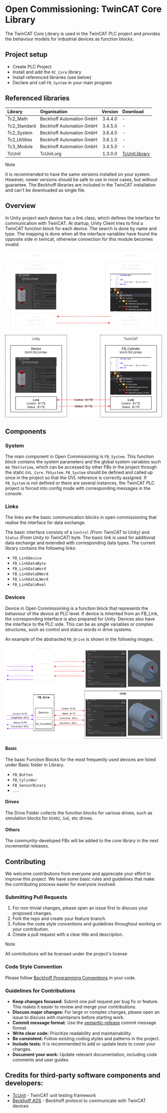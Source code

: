 # Open Commissioning: TwinCAT Core Library

The TwinCAT Core Library is used in the TwinCAT PLC project and provides the behaviour models for industrial devices as function blocks.

## Project setup
+ Create PLC Project
+ Install and add the `OC_Core` library
+ Install referenced libraries (see below)
+ Declare and call `FB_System` in your main program

## Referenced libraries

| Library       | Organisation             | Version | Download                                                                                    |
|:--------------|:-------------------------|:-------:|:--------------------------------------------------------------------------------------------|
| Tc2_Math      | Beckhoff Automation GmbH | 3.4.4.0 | -                                                                                           |
| Tc2_Standard  | Beckhoff Automation GmbH | 3.4.5.0 | -                                                                                           |
| Tc2_System    | Beckhoff Automation GmbH | 3.6.4.0 | -                                                                                           |
| Tc2_Utilities | Beckhoff Automation GmbH | 3.6.1.0 | -                                                                                           |
| Tc3_Module    | Beckhoff Automation GmbH | 3.4.5.0 | -                                                                                           |
| TcUnit        | TcUnit.org               | 1.3.0.0 | [TcUnit.library](https://github.com/tcunit/TcUnit/releases/download/1.3.0.0/TcUnit.library) |

> [!NOTE]
> It is recommended to have the same versions installed on your system.
> However, newer versions should be safe to use in most cases, but without guarantee.
> The Beckhoff libraries are included in the TwinCAT installation and can't be downloaded as single file.

## Overview
In Unity project each device has a link class, which defines the interface for communication with TwinCAT.
At startup, Unity Client tries to find a TwinCAT function block for each device.
The search is done by name and type. The mapping is done when all the interface variables have found the opposite side in twincat, otherwise connection for this module becomes invalid.

![Twincat_Overview](./Documentation/Images/TwinCAT_Overview_dark.png#gh-dark-mode-only)
![Twincat_Overview](./Documentation/Images/TwinCAT_Overview_light.png#gh-light-mode-only)

## Components
### System
The main component in Open Commissioning is `FB_System`.
This function block contains the system parameters and the global system variables such as `fDeltatime`, which can be accessed by other FBs in the project through the static `GVL_Core.fbSystem`.
`FB_System` should be defined and called up once in the project so that the GVL reference is correctly assigned.
If `FB_System` is not defined or there are several instances, the TwinCAT PLC project is forced into config mode with corresponding messages in the console.

### Links
The links are the basic communication blocks in open commissioning that realise the interface for data exchange.

The basic interface consists of a `Control` _(From TwinCAT to Unity)_ and `Status` _(From Unity to TwinCAT)_ byte.
The basic link is used for additional data exchange and extended with corresponding data types. The current library contains the following links:
* `FB_LinkDevice`
* `FB_LinkDataByte`
* `FB_LinkDataWord`
* `FB_LinkDataDWord`
* `FB_LinkDataLWord`
* `FB_LinkDataReal`

### Devices
Device in Open Commissioning is a function block that represents the behaviour of the device at PLC level.
If device is inherited from an FB_Link, the corresponding interface is also prepared for Unity.
Devices also have the interface to the PLC side.
This can be as single variables or complex structures, such as control and status words in drive systems.

An example of the abstracted `FB_Drive` is shown in the following images.
![Device_Example1](./Documentation/Images/Device_Example1_dark.png#gh-dark-mode-only)
![Device_Example1](./Documentation/Images/Device_Example1_light.png#gh-light-mode-only)

#### Basic
The basic Function Blocks for the most frequently used devices are listed under Basic folder in Library.
* `FB_Button`
* `FB_Cylinder`
* `FB_SensorBinary`
* `...`

#### Drives
The Drive Folder collects the function blocks for various drives, such as simulation blocks for `DS402`, `SoE`, etc drives.

#### Others
The community-developed FBs will be added to the core library in the next incremental releases.

## Contributing
We welcome contributions from everyone and appreciate your effort to improve this project.
We have some basic rules and guidelines that make the contributing process easier for everyone involved.

### Submitting Pull Requests
1. For non-trivial changes, please open an issue first to discuss your proposed changes.
2. Fork the repo and create your feature branch.
3. Follow the code style conventions and guidelines throughout working on your contribution.
4. Create a pull request with a clear title and description.

> [!NOTE]
> All contributions will be licensed under the project's license

### Code Style Convention
Please follow [Beckhoff Programming Conventions](https://infosys.beckhoff.com/english.php?content=../content/1033/tc3_plc_intro/12049233675.html&id=6398798947359024199) in your code.

### Guidelines for Contributions
- **Keep changes focused:** Submit one pull request per bug fix or feature. This makes it easier to review and merge your contributions.
- **Discuss major changes:** For large or complex changes, please open an issue to discuss with maintainers before starting work.
- **Commit message format**: Use the [semantic-release](https://semantic-release.gitbook.io/semantic-release#commit-message-format) commit message format.
- **Write clear code:** Prioritize readability and maintainability.
- **Be consistent:** Follow existing coding styles and patterns in the project.
- **Include tests:** It is recommended to add or update tests to cover your changes.
- **Document your work:** Update relevant documentation, including code comments and user guides.

## Credits for third-party software components and developers:
* [TcUnit](https://github.com/tcunit/TcUnit) - TwinCAT unit testing framework
* [Beckhoff ADS](https://www.nuget.org/packages/Beckhoff.TwinCAT.Ads) - Beckhoff protocol to communicate with TwinCAT devices